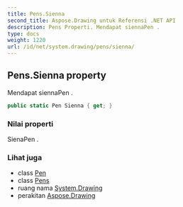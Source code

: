 ```yaml
---
title: Pens.Sienna
second_title: Aspose.Drawing untuk Referensi .NET API
description: Pens Properti. Mendapat siennaPen .
type: docs
weight: 1220
url: /id/net/system.drawing/pens/sienna/
---
```

## Pens.Sienna property

Mendapat siennaPen .

```csharp
public static Pen Sienna { get; }
```

### Nilai properti

SienaPen .

### Lihat juga

* class [Pen](../../pen/)
* class [Pens](../)
* ruang nama [System.Drawing](../../pens/)
* perakitan [Aspose.Drawing](../../../)


